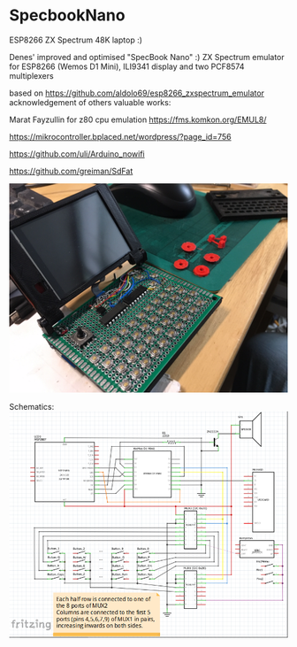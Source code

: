 # SpecbookNano
 ESP8266 ZX Spectrum 48K laptop :)

   Denes' improved and optimised "SpecBook Nano" :) ZX Spectrum emulator for ESP8266 (Wemos D1 Mini), ILI9341 display and two PCF8574 multiplexers
   
   based on https://github.com/aldolo69/esp8266_zxspectrum_emulator
   acknowledgement of others valuable works:
   
   Marat Fayzullin for z80 cpu emulation
   https://fms.komkon.org/EMUL8/
   
   https://mikrocontroller.bplaced.net/wordpress/?page_id=756
   
   https://github.com/uli/Arduino_nowifi
   
   https://github.com/greiman/SdFat


![Image](images/IMG_5053.JPG)


Schematics:
![Schematics](images/specbook_schematics.png)
